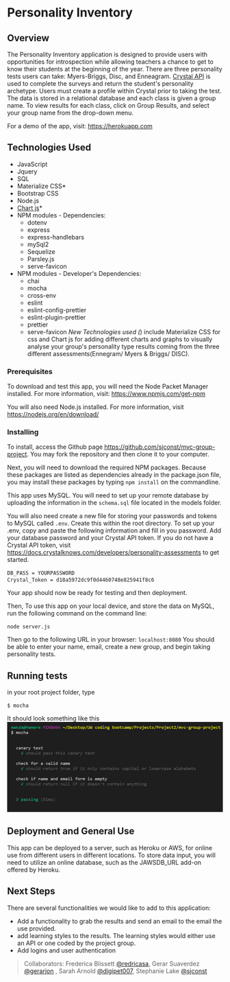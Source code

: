 # Personality Inventory
## Overview
The Personality Inventory application is designed to provide users with opportunities for introspection while allowing teachers a chance to get to know their students at the beginning of the year. There are three personality tests users can take: Myers-Briggs, Disc, and Enneagram. [Crystal API](https://docs.crystalknows.com/) is used to complete the surveys and return the student's personality archetype. Users must create a profile within Crystal prior to taking the test. The data is stored in a relational database and each class is given a group name. To view results for each class, click on Group Results, and select your group name from the drop-down menu.

For a demo of the app, visit: <https://herokuapp.com>

## Technologies Used
- JavaScript
- Jquery
- SQL
- Materialize CSS*
- Bootstrap CSS
- Node.js
- [Chart js](https://www.chartjs.org/)* 
- NPM modules - Dependencies: 
    - dotenv
    - express
    - express-handlebars
    - mySql2
    - Sequelize
    - Parsley.js
    - serve-favicon
- NPM modules - Developer's Dependencies:
    - chai
    - mocha
    - cross-env
    - eslint
    - eslint-config-prettier
    - eslint-plugin-prettier
    - prettier
    - serve-favicon
*New Technologies used (*) include Materialize CSS for css and Chart js for adding different charts and graphs to visually analyse your group's personality type results coming from the three different assessments(Ennegram/ Myers & Briggs/ DISC).
### Prerequisites

To download and test this app, you will need the Node Packet Manager installed.  For more information, visit: <https://www.npmjs.com/get-npm>

You will also need Node.js installed.  For more information, visit <https://nodejs.org/en/download/>

### Installing

To install, access the Github page <https://github.com/sjconst/mvc-group-project>.  You may fork the repository and then clone it to your computer.  

Next, you will need to download the required NPM packages. Because these packages are listed as dependencies already in the package.json file, you may install these packages by typing `npm install` on the commandline.

This app uses MySQL. You will need to set up your remote database by uploading the information in the `schema.sql` file located in the models folder. 

You will also need create a new file for storing your passwords and tokens to MySQL called `.env`. Create this within the root directory.
To set up your .env, copy and paste the following information and fill in you password. Add your database password and your Crystal API token. If you do not have a Crystal API token, visit <https://docs.crystalknows.com/developers/personality-assessments> to get started.

```
DB_PASS = YOURPASSWORD
Crystal_Token = d18a5972dc9f0d4460748e825941f8c6
```

Your app should now be ready for testing and then deployment.

Then, To use this app on your local device, and store the data on MySQL, run the following command on the command line:
```
node server.js
```

Then go to the following URL in your browser: `localhost:8080`
You should be able to enter your name, email, create a new group, and begin taking personality tests.
## Running tests
in your root project folder, type
```
$ mocha
```
It should look something like this
![mocha test](public/images/test.png)

## Deployment and General Use
This app can be deployed to a server, such as Heroku or AWS, for online use from different users in different locations. To store data input, you will need to utilize an online database, such as the JAWSDB_URL add-on offered by Heroku.

## Next Steps
There are several functionalities we would like to add to this application:
- Add a functionality to grab the results and send an email to the email the use provided.  
- add learning styles to the results. The learning styles would either use an API or one coded by the project group.
- Add logins and user authentication

> Collaborators: Frederica Blissett [@redricasa](https://github.com/redricasa), Gerar Suaverdez [@gerarjon](https://github.com/gerarjon) , Sarah Arnold [@digipet007](https://github.com/digipet007), Stephanie Lake [@sjconst](https://github.com/sjconst)